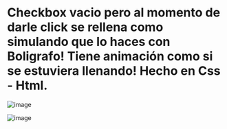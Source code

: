 # Checkbox vacio pero al momento de darle click se rellena como simulando que lo haces con Boligrafo! Tiene animación como si se estuviera llenando! Hecho en Css - Html.

![image](https://github.com/carlosjvargase/icono6/assets/104727028/4395683b-cb99-4fb3-8ab0-6422e94372c4)

![image](https://github.com/carlosjvargase/icono6/assets/104727028/4316ae7c-dca1-40b6-ac80-88128f0036b7)
